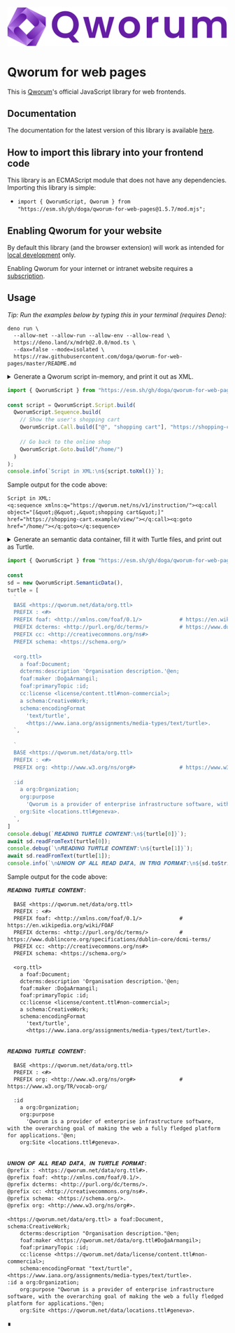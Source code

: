 ![Qworum logo and name](https://raw.githubusercontent.com/doga/qworum-website/master/build/assets/images/logos/Qworum-logo-and-name.svg "Qworum logo and name")

# Qworum for web pages

This is [Qworum](https://qworum.net)'s official JavaScript library for web frontends.

## Documentation

The documentation for the latest version of this library is available [here](https://qworum.net/docs/qworum-for-web-pages/latest/Qworum.html).

## How to import this library into your frontend code

This library is an ECMAScript module that does not have any dependencies. Importing this library is simple:

- `import { QworumScript, Qworum } from "https://esm.sh/gh/doga/qworum-for-web-pages@1.5.7/mod.mjs";`

## Enabling Qworum for your website

By default this library (and the browser extension) will work as intended for [local development](https://qworum.net/en/developers/#local-development) only.

Enabling Qworum for your internet or intranet website requires a [subscription](https://qworum.net/en/plans/).

## Usage

_Tip: Run the examples below by typing this in your terminal (requires Deno):_

```shell
deno run \
  --allow-net --allow-run --allow-env --allow-read \
  https://deno.land/x/mdrb@2.0.0/mod.ts \
  --dax=false --mode=isolated \
  https://raw.githubusercontent.com/doga/qworum-for-web-pages/master/README.md
```

<details data-mdrb>
<summary>Generate a Qworum script in-memory, and print it out as XML.</summary>

<pre>
description = '''
Running this example is safe, it will not read or write anything to your filesystem.
'''
</pre>
</details>

```javascript
import { QworumScript } from "https://esm.sh/gh/doga/qworum-for-web-pages@1.5.7/mod.mjs";

const script = QworumScript.Script.build(
  QworumScript.Sequence.build(
    // Show the user's shopping cart
    QworumScript.Call.build(["@", "shopping cart"], "https://shopping-cart.example/view/"),

    // Go back to the online shop
    QworumScript.Goto.build("/home/")
  )
);
console.info(`Script in XML:\n${script.toXml()}`);
```

Sample output for the code above:

```text
Script in XML:
<q:sequence xmlns:q="https://qworum.net/ns/v1/instruction/"><q:call object="[&quot;@&quot;,&quot;shopping cart&quot;]" href="https://shopping-cart.example/view/"></q:call><q:goto href="/home/"></q:goto></q:sequence>
```

<details data-mdrb>
<summary>Generate an semantic data container, fill it with Turtle files, and print out as Turtle.</summary>

<pre>
description = '''
Running this example is safe, it will not read or write anything to your filesystem.
'''
</pre>
</details>

```javascript
import { QworumScript } from "https://esm.sh/gh/doga/qworum-for-web-pages@1.5.7/mod.mjs";

const
sd = new QworumScript.SemanticData(),
turtle = [
  `
  BASE <https://qworum.net/data/org.ttl>
  PREFIX : <#>
  PREFIX foaf: <http://xmlns.com/foaf/0.1/>            # https://en.wikipedia.org/wiki/FOAF 
  PREFIX dcterms: <http://purl.org/dc/terms/>          # https://www.dublincore.org/specifications/dublin-core/dcmi-terms/
  PREFIX cc: <http://creativecommons.org/ns#>
  PREFIX schema: <https://schema.org/>

  <org.ttl>
    a foaf:Document;
    dcterms:description 'Organisation description.'@en;
    foaf:maker :DoğaArmangil;
    foaf:primaryTopic :id;
    cc:license <license/content.ttl#non-commercial>;
    a schema:CreativeWork;
    schema:encodingFormat
      'text/turtle',
      <https://www.iana.org/assignments/media-types/text/turtle>.
  `,

  `
  BASE <https://qworum.net/data/org.ttl>
  PREFIX : <#>
  PREFIX org: <http://www.w3.org/ns/org#>              # https://www.w3.org/TR/vocab-org/ 

  :id
    a org:Organization;
    org:purpose    
      'Qworum is a provider of enterprise infrastructure software, with the overarching goal of making the web a fully fledged platform for applications.'@en;
    org:Site <locations.ttl#geneva>.
  `,
]
console.debug(`𝑹𝑬𝑨𝑫𝑰𝑵𝑮 𝑻𝑼𝑹𝑻𝑳𝑬 𝑪𝑶𝑵𝑻𝑬𝑵𝑻:\n${turtle[0]}`);
await sd.readFromText(turtle[0]);
console.debug(`\n𝑹𝑬𝑨𝑫𝑰𝑵𝑮 𝑻𝑼𝑹𝑻𝑳𝑬 𝑪𝑶𝑵𝑻𝑬𝑵𝑻:\n${turtle[1]}`);
await sd.readFromText(turtle[1]);
console.info(`\n𝑼𝑵𝑰𝑶𝑵 𝑶𝑭 𝑨𝑳𝑳 𝑹𝑬𝑨𝑫 𝑫𝑨𝑻𝑨, 𝑰𝑵 𝑻𝑹𝑰𝑮 𝑭𝑶𝑹𝑴𝑨𝑻:\n${sd.toString()}`);
```

Sample output for the code above:

```text
𝑹𝑬𝑨𝑫𝑰𝑵𝑮 𝑻𝑼𝑹𝑻𝑳𝑬 𝑪𝑶𝑵𝑻𝑬𝑵𝑻:

  BASE <https://qworum.net/data/org.ttl>
  PREFIX : <#>
  PREFIX foaf: <http://xmlns.com/foaf/0.1/>            # https://en.wikipedia.org/wiki/FOAF
  PREFIX dcterms: <http://purl.org/dc/terms/>          # https://www.dublincore.org/specifications/dublin-core/dcmi-terms/
  PREFIX cc: <http://creativecommons.org/ns#>
  PREFIX schema: <https://schema.org/>

  <org.ttl>
    a foaf:Document;
    dcterms:description 'Organisation description.'@en;
    foaf:maker :DoğaArmangil;
    foaf:primaryTopic :id;
    cc:license <license/content.ttl#non-commercial>;
    a schema:CreativeWork;
    schema:encodingFormat
      'text/turtle',
      <https://www.iana.org/assignments/media-types/text/turtle>.


𝑹𝑬𝑨𝑫𝑰𝑵𝑮 𝑻𝑼𝑹𝑻𝑳𝑬 𝑪𝑶𝑵𝑻𝑬𝑵𝑻:

  BASE <https://qworum.net/data/org.ttl>
  PREFIX : <#>
  PREFIX org: <http://www.w3.org/ns/org#>              # https://www.w3.org/TR/vocab-org/

  :id
    a org:Organization;
    org:purpose
      'Qworum is a provider of enterprise infrastructure software, with the overarching goal of making the web a fully fledged platform for applications.'@en;
    org:Site <locations.ttl#geneva>.


𝑼𝑵𝑰𝑶𝑵 𝑶𝑭 𝑨𝑳𝑳 𝑹𝑬𝑨𝑫 𝑫𝑨𝑻𝑨, 𝑰𝑵 𝑻𝑼𝑹𝑻𝑳𝑬 𝑭𝑶𝑹𝑴𝑨𝑻:
@prefix : <https://qworum.net/data/org.ttl#>.
@prefix foaf: <http://xmlns.com/foaf/0.1/>.
@prefix dcterms: <http://purl.org/dc/terms/>.
@prefix cc: <http://creativecommons.org/ns#>.
@prefix schema: <https://schema.org/>.
@prefix org: <http://www.w3.org/ns/org#>.

<https://qworum.net/data/org.ttl> a foaf:Document, schema:CreativeWork;
    dcterms:description "Organisation description."@en;
    foaf:maker <https://qworum.net/data/org.ttl#DoğaArmangil>;
    foaf:primaryTopic :id;
    cc:license <https://qworum.net/data/license/content.ttl#non-commercial>;
    schema:encodingFormat "text/turtle", <https://www.iana.org/assignments/media-types/text/turtle>.
:id a org:Organization;
    org:purpose "Qworum is a provider of enterprise infrastructure software, with the overarching goal of making the web a fully fledged platform for applications."@en;
    org:Site <https://qworum.net/data/locations.ttl#geneva>.
```

∎
